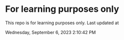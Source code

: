 # For learning purposes only
This repo is for learning purposes only.
Last updated at

Wednesday, September 6, 2023 2:10:42 PM

